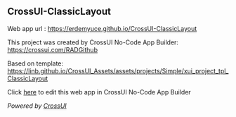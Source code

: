 ## CrossUI-ClassicLayout
Web app url : https://erdemyuce.github.io/CrossUI-ClassicLayout

This project was created by CrossUI No-Code App Builder: https://crossui.com/RADGithub

Based on template: https://linb.github.io/CrossUI_Assets/assets/projects/Simple/xui_project_tpl_ClassicLayout

Click [here](https://crossui.com/RADGithub/#!from=github&owner=erdemyuce&repo=CrossUI-ClassicLayout) to edit this web app in CrossUI No-Code App Builder

<i>Powered by [CrossUI](https://crossui.com)</i>
